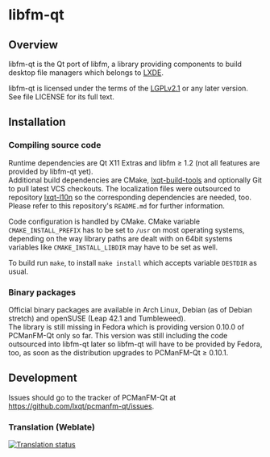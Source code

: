 # libfm-qt

## Overview

libfm-qt is the Qt port of libfm, a library providing components to build
desktop file managers which belongs to [LXDE](https://lxde.org).

libfm-qt is licensed under the terms of the
[LGPLv2.1](https://www.gnu.org/licenses/old-licenses/lgpl-2.1.html)
or any later version. See file LICENSE for its full text.   

## Installation

### Compiling source code

Runtime dependencies are Qt X11 Extras and libfm ≥ 1.2
(not all features are provided by libfm-qt yet).   
Additional build dependencies are CMake,
[lxqt-build-tools](https://github.com/lxqt/lxqt-build-tools) and optionally Git
to pull latest VCS checkouts. The localization files were outsourced to
repository [lxqt-l10n](https://github.com/lxqt/lxqt-l10n) so the corresponding
dependencies are needed, too. Please refer to this repository's `README.md` for
further information.   

Code configuration is handled by CMake. CMake variable `CMAKE_INSTALL_PREFIX` 
has to be set to `/usr` on most operating systems, depending on the way library
paths are dealt with on 64bit systems variables like `CMAKE_INSTALL_LIBDIR` may
have to be set as well.   

To build run `make`, to install `make install` which accepts variable `DESTDIR`
as usual.   

### Binary packages

Official binary packages are available in Arch Linux, Debian (as of Debian
stretch) and openSUSE (Leap 42.1 and Tumbleweed).   
The library is still missing in Fedora which is providing version 0.10.0 of
PCManFM-Qt only so far. This version was still including the code outsourced
into libfm-qt later so libfm-qt will have to be provided by Fedora, too,
as soon as the distribution upgrades to PCManFM-Qt ≥ 0.10.1.   

## Development

Issues should go to the tracker of PCManFM-Qt at
https://github.com/lxqt/pcmanfm-qt/issues.


### Translation (Weblate)

<a href="https://weblate.lxqt.org/projects/lxqt/libfm-qt/">
<img src="https://weblate.lxqt.org/widgets/lxqt/libfm-qt/multi-auto.svg" alt="Translation status" />
</a>
